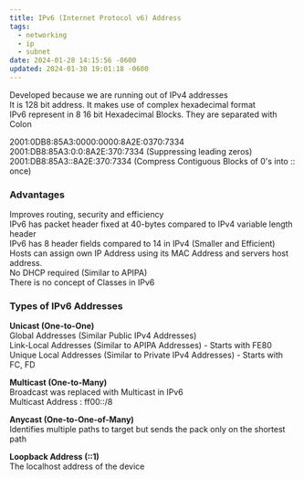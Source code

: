 ```yaml
---
title: IPv6 (Internet Protocol v6) Address
tags:
  - networking
  - ip
  - subnet
date: 2024-01-28 14:15:56 -0600
updated: 2024-01-30 19:01:18 -0600
---
```


Developed because we are running out of IPv4 addresses  
It is 128 bit address. It makes use of complex hexadecimal format  
IPv6 represent in 8 16 bit Hexadecimal Blocks. They are separated with Colon  

2001:0DB8:85A3:0000:0000:8A2E:0370:7334  
2001:DB8:85A3:0:0:8A2E:370:7334 (Suppressing leading zeros)  
2001:DB8:85A3::8A2E:370:7334 (Compress Contiguous Blocks of 0's into :: once)

### Advantages

Improves routing, security and efficiency  
IPv6 has packet header fixed at 40-bytes compared to IPv4 variable length header  
IPv6 has 8 header fields compared to 14 in IPv4 (Smaller and Efficient)  
Hosts can assign own IP Address using its MAC Address and servers host address.  
No DHCP required (Similar to APIPA)  
There is no concept of Classes in IPv6

### Types of IPv6 Addresses

**Unicast (One-to-One)**  
Global Addresses (Similar Public IPv4 Addresses)  
Link-Local Addresses (Similar to APIPA Addresses) - Starts with FE80  
Unique Local Addresses (Similar to Private IPv4 Addresses) - Starts with FC, FD

**Multicast (One-to-Many)**  
Broadcast was replaced with Multicast in IPv6  
Multicast Address : ff00::/8

**Anycast (One-to-One-of-Many)**  
Identifies multiple paths to target but sends the pack only on the shortest path

**Loopback Address (::1)**  
The localhost address of the device
